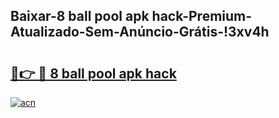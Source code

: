 
## Baixar-8 ball pool apk hack-Premium-Atualizado-Sem-Anúncio-Grátis-!3xv4h

# <h2><a href="https://andorid.site?title=8_ball_pool_apk_hack&ref=27">🔗👉 🔴 8 ball pool apk hack</a></h2>

[![acn](https://github.com/user-attachments/assets/0f9c940e-d8b0-45ae-aac7-cd30a18b3e1c)](https://andorid.site?title=8_ball_pool_apk_hack&ref=27)

